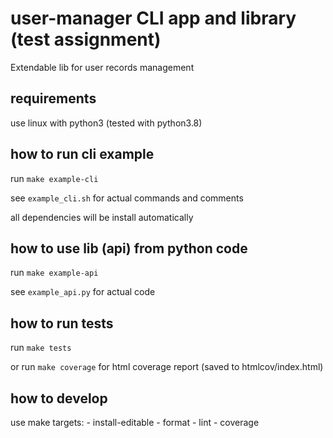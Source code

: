 # user-manager CLI app and library (test assignment)

Extendable lib for user records management

## requirements

use linux with python3 (tested with python3.8)

## how to run cli example

run `make example-cli`

see `example_cli.sh` for actual commands and comments

all dependencies will be install automatically

## how to use lib (api) from python code

run `make example-api`

see `example_api.py` for actual code

## how to run tests

run `make tests`

or run `make coverage` for html coverage report  (saved to htmlcov/index.html)

## how to develop

use make targets:
    - install-editable
    - format
    - lint
    - coverage
